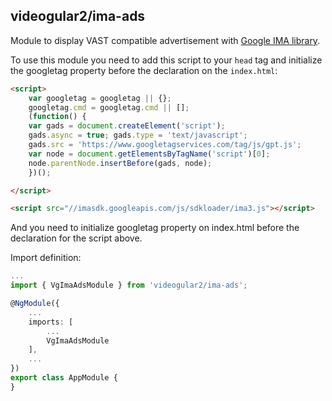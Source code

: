## videogular2/ima-ads

Module to display VAST compatible advertisement with [Google IMA library](https://developers.google.com/interactive-media-ads/docs/sdks/html5/).

To use this module you need to add this script to your `head` tag and initialize the googletag property before the declaration on the `index.html`:

```html
<script>
    var googletag = googletag || {};
    googletag.cmd = googletag.cmd || [];
    (function() {
    var gads = document.createElement('script');
    gads.async = true; gads.type = 'text/javascript';
    gads.src = 'https://www.googletagservices.com/tag/js/gpt.js';
    var node = document.getElementsByTagName('script')[0];
    node.parentNode.insertBefore(gads, node);
    })();

</script>

<script src="//imasdk.googleapis.com/js/sdkloader/ima3.js"></script>
```
And you need to initialize googletag property on index.html before the declaration for the script above.

Import definition:

```typescript
...
import { VgImaAdsModule } from 'videogular2/ima-ads';

@NgModule({
    ...
    imports: [
        ...
        VgImaAdsModule
    ],
    ...
})
export class AppModule {
}
```
